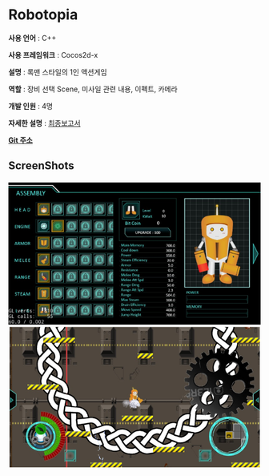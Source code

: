 # Robotopia

**사용 언어** : C++

**사용 프레임워크** : Cocos2d-x

**설명** : 록맨 스타일의 1인 액션게임

**역할** : 장비 선택 Scene, 미사일 관련 내용, 이펙트, 카메라

**개발 인원** : 4명

**자세한 설명** : [최종보고서](https://github.com/jwvg0425/ProjectArthas/wiki/%EB%B3%B4%EA%B3%A0%EC%84%9C)

[**Git 주소**](https://github.com/jwvg0425/ProjectArthas/tree/semester-final)

## **ScreenShots**
![a](img/Robo1.PNG)<br>
![b](img/Robo2.PNG)<br>


